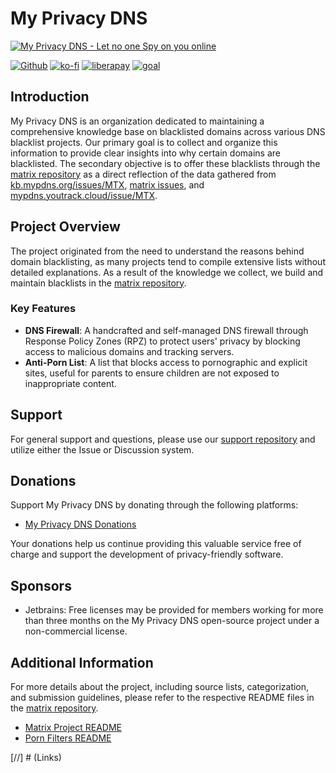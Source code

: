 # My Privacy DNS

[![My Privacy DNS - Let no one Spy on you online](https://www.mypdns.org/images/logo.png)](http://www.mypdns.org/?utm_source=github&utm_medium=mypdns_prj_readme&mtm_campaign=matrix&mtm_kwd=README)

[![Github](https://github.com/mypdns/matrix/raw/master/.assets/icons/github.png)][mtx]
[![ko-fi](https://www.mypdns.org/fileproxy/?name=sp_kofi_mypdns)][donate]
[![liberapay](https://www.mypdns.org/fileproxy/?name=sp_receives_mypdns)](https://liberapay.com/MyPDNS/donate)
[![goal](https://www.mypdns.org/fileproxy/?name=sp_goal_mypdns)](https://liberapay.com/MyPDNS/donate)

## Introduction

My Privacy DNS is an organization dedicated to maintaining a comprehensive knowledge base on blacklisted domains across various DNS blacklist projects. Our primary goal is to collect and organize this information to provide clear insights into why certain domains are blacklisted. The secondary objective is to offer these blacklists through the [matrix repository][mtx] as a direct reflection of the data gathered from [kb.mypdns.org/issues/MTX](https://kb.mypdns.org/issues/MTX?utm_source=github&utm_medium=mypdns_prj_readme&mtm_campaign=matrix&mtm_kwd=README), [matrix issues](https://github.com/mypdns/matrix/issues), and [mypdns.youtrack.cloud/issue/MTX](https://mypdns.youtrack.cloud/issue/MTX).

## Project Overview

The project originated from the need to understand the reasons behind domain blacklisting, as many projects tend to compile extensive lists without detailed explanations. As a result of the knowledge we collect, we build and maintain blacklists in the [matrix repository][mtx].

### Key Features

- **DNS Firewall**: A handcrafted and self-managed DNS firewall through Response Policy Zones (RPZ) to protect users' privacy by blocking access to malicious domains and tracking servers.
- **Anti-Porn List**: A list that blocks access to pornographic and explicit sites, useful for parents to ensure children are not exposed to inappropriate content.

## Support

For general support and questions, please use our [support repository](https://github.com/mypdns/Support) and utilize either the Issue or Discussion system.

## Donations

Support My Privacy DNS by donating through the following platforms:
- [My Privacy DNS Donations][donate]

Your donations help us continue providing this valuable service free of charge and support the development of privacy-friendly software.

## Sponsors

- Jetbrains: Free licenses may be provided for members working for more than three months on the My Privacy DNS open-source project under a non-commercial license.

## Additional Information

For more details about the project, including source lists, categorization, and submission guidelines, please refer to the respective README files in the [matrix repository](https://github.com/mypdns/matrix).

- [Matrix Project README](https://github.com/mypdns/matrix/blob/master/README.md)
- [Porn Filters README](https://github.com/mypdns/matrix/blob/master/source/porn_filters/README.md)

[//] # (Links)

[mtx]: http://www.mypdns.org/r/prj/matrix?utm_source=github&utm_medium=mypdns_prj_readme&mtm_campaign=matrix&mtm_kwd=README "My Privacy DNS's Matrix"
[donate]: https://www.mypdns.org/donate?utm_source=github&utm_medium=mypdns_prj_readme&mtm_campaign=matrix&mtm_kwd=README "Please sponsor My Pricavy DNS by give a small donation"
